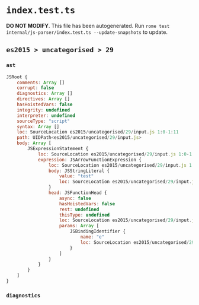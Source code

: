 # `index.test.ts`

**DO NOT MODIFY**. This file has been autogenerated. Run `rome test internal/js-parser/index.test.ts --update-snapshots` to update.

## `es2015 > uncategorised > 29`

### `ast`

```javascript
JSRoot {
	comments: Array []
	corrupt: false
	diagnostics: Array []
	directives: Array []
	hasHoistedVars: false
	integrity: undefined
	interpreter: undefined
	sourceType: "script"
	syntax: Array []
	loc: SourceLocation es2015/uncategorised/29/input.js 1:0-1:11
	path: UIDPath<es2015/uncategorised/29/input.js>
	body: Array [
		JSExpressionStatement {
			loc: SourceLocation es2015/uncategorised/29/input.js 1:0-1:11
			expression: JSArrowFunctionExpression {
				loc: SourceLocation es2015/uncategorised/29/input.js 1:0-1:11
				body: JSStringLiteral {
					value: "test"
					loc: SourceLocation es2015/uncategorised/29/input.js 1:5-1:11
				}
				head: JSFunctionHead {
					async: false
					hasHoistedVars: false
					rest: undefined
					thisType: undefined
					loc: SourceLocation es2015/uncategorised/29/input.js 1:0-1:4
					params: Array [
						JSBindingIdentifier {
							name: "e"
							loc: SourceLocation es2015/uncategorised/29/input.js 1:0-1:1 (e)
						}
					]
				}
			}
		}
	]
}
```

### `diagnostics`

```

```
